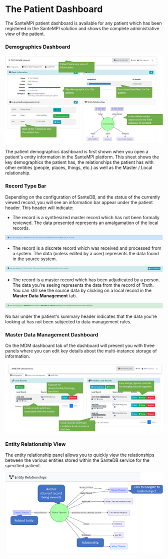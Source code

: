 # The Patient Dashboard

The SanteMPI patient dashboard is available for any patient which has been registered in the SanteMPI solution and shows the complete administrative view of the patient.

### Demographics Dashboard

![](<../../.gitbook/assets/image (44).png>)

The patient demographics dashboard is first shown when you open a patient's entity information in the SanteMPI platform. This sheet shows the key demographics the patient has, the relationships the patient has with other entities (people, places, things, etc.) as well as the Master / Local relationship.&#x20;

### Record Type Bar

Depending on the configuration of SanteDB, and the status of the currently viewed record, you will see an information bar appear under the patient header. This header will indicate:

* The record is a synthesized master record which has not been formally reviewed. The data presented represents an amalgamation of the local records.

![](<../../.gitbook/assets/image (32).png>)

* The record is a discrete record which was received and processed from a system. The data (unless edited by a user) represents the data found in the source system.

![](<../../.gitbook/assets/image (72).png>)

* The record is a master record which has been adjudicated by a person. The data you're seeing represents the data from the record of Truth. You can still see the source data by clicking on a local record in the **Master Data Management** tab.

![](<../../.gitbook/assets/image (42).png>)

No bar under the patient's summary header indicates that the data you're looking at has not been subjected to data management rules.

### Master Data Management Dashboard

On the MDM dashboard tab of the dashboard will present you with three panels where you can edit key details about the multi-instance storage of information.

![](<../../.gitbook/assets/image (135).png>)

### Entity Relationship View

The entity relationship panel allows you to quickly view the relationships between the various entities stored within the SanteDB service for the specified patient.&#x20;

![](<../../.gitbook/assets/image (4).png>)
